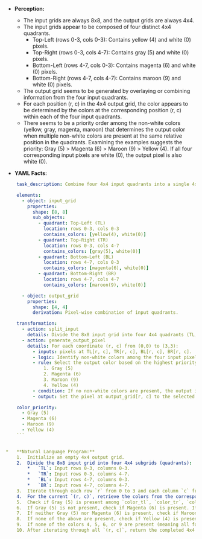 *   **Perception:**
    *   The input grids are always 8x8, and the output grids are always 4x4.
    *   The input grids appear to be composed of four distinct 4x4 quadrants.
        *   Top-Left (rows 0-3, cols 0-3): Contains yellow (4) and white (0) pixels.
        *   Top-Right (rows 0-3, cols 4-7): Contains gray (5) and white (0) pixels.
        *   Bottom-Left (rows 4-7, cols 0-3): Contains magenta (6) and white (0) pixels.
        *   Bottom-Right (rows 4-7, cols 4-7): Contains maroon (9) and white (0) pixels.
    *   The output grid seems to be generated by overlaying or combining information from the four input quadrants.
    *   For each position (r, c) in the 4x4 output grid, the color appears to be determined by the colors at the corresponding position (r, c) within each of the four input quadrants.
    *   There seems to be a priority order among the non-white colors (yellow, gray, magenta, maroon) that determines the output color when multiple non-white colors are present at the same relative position in the quadrants. Examining the examples suggests the priority: Gray (5) > Magenta (6) > Maroon (9) > Yellow (4). If all four corresponding input pixels are white (0), the output pixel is also white (0).

*   **YAML Facts:**
    
```yaml
    task_description: Combine four 4x4 input quadrants into a single 4x4 output grid based on a color priority rule applied pixel-wise.

    elements:
      - object: input_grid
        properties:
          shape: [8, 8]
          sub_objects:
            - quadrant: Top-Left (TL)
              location: rows 0-3, cols 0-3
              contains_colors: [yellow(4), white(0)]
            - quadrant: Top-Right (TR)
              location: rows 0-3, cols 4-7
              contains_colors: [gray(5), white(0)]
            - quadrant: Bottom-Left (BL)
              location: rows 4-7, cols 0-3
              contains_colors: [magenta(6), white(0)]
            - quadrant: Bottom-Right (BR)
              location: rows 4-7, cols 4-7
              contains_colors: [maroon(9), white(0)]

      - object: output_grid
        properties:
          shape: [4, 4]
          derivation: Pixel-wise combination of input quadrants.

    transformation:
      - action: split_input
        details: Divide the 8x8 input grid into four 4x4 quadrants (TL, TR, BL, BR).
      - action: generate_output_pixel
        details: For each coordinate (r, c) from (0,0) to (3,3):
          - inputs: pixels at TL[r, c], TR[r, c], BL[r, c], BR[r, c].
          - logic: Identify non-white colors among the four input pixels.
          - rule: Select the output color based on the highest priority present:
              1. Gray (5)
              2. Magenta (6)
              3. Maroon (9)
              4. Yellow (4)
          - condition: If no non-white colors are present, the output is white (0).
          - output: Set the pixel at output_grid[r, c] to the selected color.

    color_priority:
      - Gray (5)
      - Magenta (6)
      - Maroon (9)
      - Yellow (4)
    ```


*   **Natural Language Program:**
    1.  Initialize an empty 4x4 output grid.
    2.  Divide the 8x8 input grid into four 4x4 subgrids (quadrants):
        *   `TL`: Input rows 0-3, columns 0-3.
        *   `TR`: Input rows 0-3, columns 4-7.
        *   `BL`: Input rows 4-7, columns 0-3.
        *   `BR`: Input rows 4-7, columns 4-7.
    3.  Iterate through each row `r` from 0 to 3 and each column `c` from 0 to 3.
    4.  For the current `(r, c)`, retrieve the colors from the corresponding positions in the four quadrants: `color_tl = TL[r, c]`, `color_tr = TR[r, c]`, `color_bl = BL[r, c]`, `color_br = BR[r, c]`.
    5.  Check if Gray (5) is present among `color_tl`, `color_tr`, `color_bl`, `color_br`. If yes, set the output grid pixel `output[r, c]` to 5 and continue to the next `(r, c)`.
    6.  If Gray (5) is not present, check if Magenta (6) is present. If yes, set `output[r, c]` to 6 and continue to the next `(r, c)`.
    7.  If neither Gray (5) nor Magenta (6) is present, check if Maroon (9) is present. If yes, set `output[r, c]` to 9 and continue to the next `(r, c)`.
    8.  If none of the above are present, check if Yellow (4) is present. If yes, set `output[r, c]` to 4 and continue to the next `(r, c)`.
    9.  If none of the colors 4, 5, 6, or 9 are present (meaning all four corresponding input pixels are white), set `output[r, c]` to 0 (white).
    10. After iterating through all `(r, c)`, return the completed 4x4 output grid.